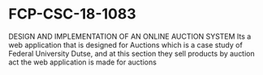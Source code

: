 # FCP-CSC-18-1083
DESIGN AND IMPLEMENTATION OF AN ONLINE AUCTION SYSTEM
Its a web application that is designed for Auctions which is a case study of Federal University Dutse, and at this section they sell products by auction act
the web application is made for auctions
